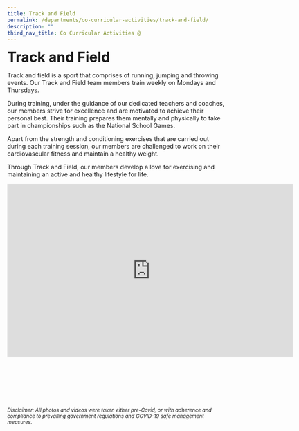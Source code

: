 ```yaml
---
title: Track and Field
permalink: /departments/co-curricular-activities/track-and-field/
description: ""
third_nav_title: Co Curricular Activities @
---
```



<b><font size="6">Track and Field</font></b>

Track and field is a sport that comprises of running, jumping and throwing events. Our Track and Field team members train weekly on&nbsp;Mondays and Thursdays.  
  
During training, under the guidance of our dedicated teachers&nbsp;and coaches, our members strive for excellence and are motivated to achieve their personal best. Their training prepares them mentally and physically to take part in championships such as the National School Games.  
  
Apart from the strength and conditioning exercises that are carried out during each training session, our members are challenged to work on their cardiovascular fitness and maintain a healthy weight.  
  
Through Track and Field, our members develop a love for exercising and maintaining an active and healthy lifestyle for life.

<center>

<iframe allowfullscreen="true" height="400" width="660" frameborder="0" src="https://docs.google.com/presentation/d/e/2PACX-1vSyKVZ-ba1WRH-tkCfMhtpjmuHn8gPFEMmjSdKvNzTCj66g_JbAFXH8xjBTRLwPY0Cidau6lnsbDZuQ/embed?start=true&amp;loop=true&amp;delayms=5000"></iframe>

</center>

<br><br><br><br><br><br>
<sup>_Disclaimer: All photos and videos were taken either pre-Covid, or with adherence and compliance to prevailing government regulations and COVID-19 safe management measures._</sup>